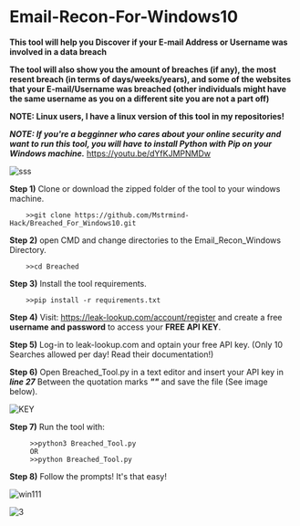 # Email-Recon-For-Windows10
**This tool will help you Discover if your E-mail Address or Username was involved in a data breach**

**The tool will also show you the amount of breaches (if any), the most resent breach (in terms of days/weeks/years), and some of the websites that your E-mail/Username was breached (other individuals might have the same username as you on a different site you are not a part off)**

**NOTE: Linux users, I have a linux version of this tool in my repositories!**



_**NOTE: If you're a begginner who cares about your online security and want to run this tool, you will have to install Python with Pip on your Windows machine.**_ https://youtu.be/dYfKJMPNMDw

![sss](https://user-images.githubusercontent.com/104036615/164875024-b8c6928f-8019-47c8-b25b-fbeb32a63b4b.png)

**Step 1)** Clone or download the zipped folder of the tool to your windows machine.

        >>git clone https://github.com/Mstrmind-Hack/Breached_For_Windows10.git
       
**Step 2)** open CMD and change directories to the Email_Recon_Windows Directory.
        
        >>cd Breached

**Step 3)** Install the tool requirements. 

        >>pip install -r requirements.txt

**Step 4)** Visit: https://leak-lookup.com/account/register and create a free **username and password** to access your **FREE API KEY**.

**Step 5)** Log-in to leak-lookup.com and optain your free API key. (Only 10 Searches allowed per day! Read their documentation!)

**Step 6)** Open Breached_Tool.py in a text editor and insert your API key in _**line 27**_ Between the quotation marks _**""**_ and save the file (See image below).

![KEY](https://user-images.githubusercontent.com/104036615/164873305-eccb8663-bfab-49b4-ae9d-552def09e8a7.png)

**Step 7)** Run the tool with: 

         >>python3 Breached_Tool.py
         OR
         >>python Breached_Tool.py

**Step 8)** Follow the prompts! It's that easy!

![win111](https://user-images.githubusercontent.com/104036615/164874953-943ad5fd-1c0a-482b-8f85-819d94f4b842.png)

![3](https://user-images.githubusercontent.com/104036615/164876770-323b0724-af07-467b-b465-651a04344364.png)
